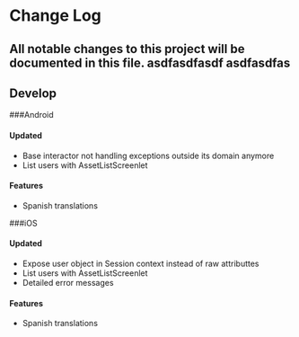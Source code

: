 # Change Log
All notable changes to this project will be documented in this file.
asdfasdfasdf
asdfasdfas
---

## Develop

<!---
Possible categories for the changes: Updated, Fixed, Features, Deprecated
--->
###Android

####	 Updated

* Base interactor not handling exceptions outside its domain anymore
* List users with AssetListScreenlet

####   Features
* Spanish translations

###iOS

#### Updated
* Expose user object in Session context instead of raw attributtes
* List users with AssetListScreenlet
* Detailed error messages

####   Features
* Spanish translations

